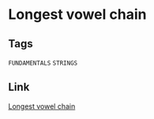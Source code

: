 # Longest vowel chain


## Tags 

`FUNDAMENTALS` `STRINGS`

## Link

[Longest vowel chain](https://www.codewars.com/kata/59c5f4e9d751df43cf000035/cpp)